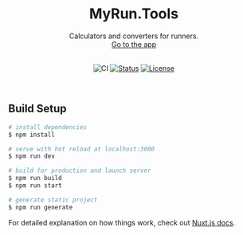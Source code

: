 <div align="center">
    <h1>MyRun.Tools</h1>
</div>

<p align="center"> Calculators and converters for runners.
    <br>
    <a href="https://myrun.tools/" target="_blank">Go to the app</a>
    <br>
    <br>
</p>

<div align="center">

![CI](https://github.com/imfaber/run-tools/workflows/CI/badge.svg)
[![Status](https://img.shields.io/badge/status-active-success.svg)]()
[![License](https://img.shields.io/badge/license-MIT-blue.svg)](/LICENSE)

</div>

<br>

## Build Setup

```bash
# install dependencies
$ npm install

# serve with hot reload at localhost:3000
$ npm run dev

# build for production and launch server
$ npm run build
$ npm run start

# generate static project
$ npm run generate
```

For detailed explanation on how things work, check out [Nuxt.js docs](https://nuxtjs.org).

